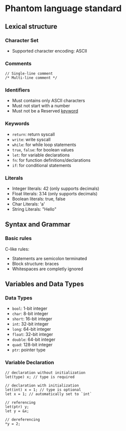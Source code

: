 # Phantom language standard

## Lexical structure

### Character Set
- Supported character encoding: ASCII

### Comments
```
// Single-line comment
/* Multi-line comment */
```

### Identifiers
- Must contains only ASCII characters
- Must not start with a number
- Must not be a Reserved [keyword](#keywords)

### Keywords
- `return`: return syscall
- `write`: write syscall
- `while`: for while loop statements
- `true`, `false`: for boolean values
- `let`: for variable declarations
- `fn`: for function definitions/declarations
- `if`: for conditional statements

### Literals
- Integer literals: 42 (only supports decimals)
- Float literals: 3.14 (only supports decimals)
- Boolean literals: true, false
- Char Literals: 'a'
- String Literals: "Hello"

## Syntax and Grammar

### Basic rules
C-like rules:
- Statements are semicolon terminated
- Block structure: braces
- Whitespaces are completly ignored

## Variables and Data Types

### Data Types
- `bool`: 1-bit integer
- `char`: 8-bit integer
- `short`: 16-bit integer
- `int`: 32-bit integer
- `long`: 64-bit integer
- `float`: 32-bit integer
- `double`: 64-bit integer
- `quad`: 128-bit integer
- `ptr`: pointer type

### Variable Declaration
```
// declaration without initialization
let(type) x; // type is required

// declaration with initialization
let(int) x = 1; // type is optional
let x = 1; // automatically set to `int`

// referencing
let(ptr) y;
let y = &x;

// dereferencing
*y = 2;
```
